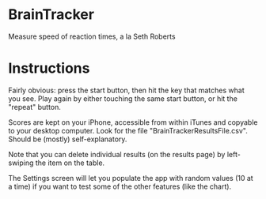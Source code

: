 BrainTracker
============

Measure speed of reaction times, a la Seth Roberts

Instructions
============
Fairly obvious: press the start button, then hit the key that matches what you see.  Play again by either touching the same start button, or hit the "repeat" button.

Scores are kept on your iPhone, accessible from within iTunes and copyable to your desktop computer. Look for the file "BrainTrackerResultsFile.csv". Should be (mostly) self-explanatory.

Note that you can delete individual results (on the results page) by left-swiping the item on the table.

The Settings screen will let you populate the app with random values (10 at a time) if you want to test some of the other features (like the chart).


